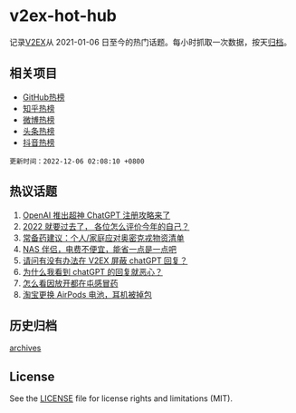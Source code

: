 # v2ex-hot-hub

 记录[V2EX](https://www.v2ex.com/)从 2021-01-06 日至今的热门话题。每小时抓取一次数据，按天[归档](archives)。
 
 ## 相关项目

- [GitHub热榜](https://github.com/snaildev/github-hot-hub)
- [知乎热榜](https://github.com/snaildev/zhihu-hot-hub)
- [微博热榜](https://github.com/snaildev/weibo-hot-hub)
- [头条热榜](https://github.com/snaildev/toutiao-hot-hub)
- [抖音热榜](https://github.com/snaildev/douyin-hot-hub)


 `更新时间：2022-12-06 02:08:10 +0800`

## 热议话题

1. [OpenAI 推出超神 ChatGPT 注册攻略来了](https://www.v2ex.com/t/900126)
1. [2022 就要过去了， 各位怎么评价今年的自己？](https://www.v2ex.com/t/900169)
1. [常备药建议：个人/家庭应对奥密克戎物资清单](https://www.v2ex.com/t/900116)
1. [NAS 伴侣，电费不便宜，能省一点是一点吧](https://www.v2ex.com/t/900105)
1. [请问有没有办法在 V2EX 屏蔽 chatGPT 回复？](https://www.v2ex.com/t/900131)
1. [为什么我看到 chatGPT 的回复就恶心？](https://www.v2ex.com/t/900177)
1. [怎么看因放开都在屯感冒药](https://www.v2ex.com/t/900111)
1. [淘宝更换 AirPods 电池，耳机被掉包](https://www.v2ex.com/t/900178)

## 历史归档

[archives](archives)

## License

See the [LICENSE](LICENSE) file for license rights and limitations (MIT).
